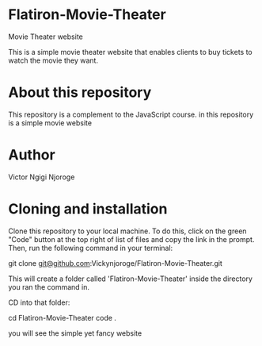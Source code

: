# Flatiron-Movie-Theater
Movie Theater website

This is a simple movie theater website that enables clients to buy tickets to watch the movie they want.

# About this repository

This repository is a complement to the JavaScript course. in this repository is a simple movie website

# Author
Victor Ngigi Njoroge

# Cloning and installation

Clone this repository to your local machine. To do this, click on the green "Code" button at the top right of list of files and copy the link in the prompt. Then, run the following command in your terminal:

git clone git@github.com:Vickynjoroge/Flatiron-Movie-Theater.git

This will create a folder called 'Flatiron-Movie-Theater' inside the directory you ran the command in.

CD into that folder:

cd Flatiron-Movie-Theater
code .

you will see the simple yet fancy website
